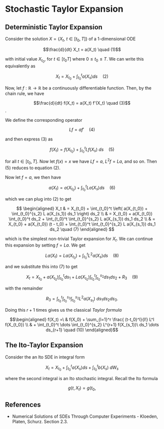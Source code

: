 # Stochastic Taylor Expansion

## Deterministic Taylor Expansion

Consider the solution $X = \{ X_t,\ t \in [t_0, T] \}$ of a 1-dimensional ODE

$$\frac{d}{dt} X_t = a(X_t) \quad (1)$$

with initial value $X_{t_0}$, for $t \in [t_0 T]$ where $0 \leq t_0 \leq T$. We can write this equivalently as

$$X_t = X_{t_0} + \int_{t_0}^t a(X_s) ds \quad (2)$$

Now, let $f : \mathbb{R} \to \mathbb{R}$ be a continuously differentiable function. Then, by the chain rule, we have

$$\frac{d}{dt} f(X_t) = a(X_t) f'(X_t) \quad (3)$$.

We define the corresponding operator

$$L f = a f' \quad (4)$$

and then express (3) as

$$f(X_t) = f(X_{t_0}) + \int_{t_0}^t L f(X_s)\ ds \quad (5)$$

for all $t \in [t_0, T]$.  Now let $f(x) = x$ we have $Lf = a$, $L^2 f = La$, and so on. Then (5) reduces to equation (2).

Now let $f=a$, we then have

$$a(X_t) = a(X_{t_0}) + \int_{t_0}^t L a(X_s) ds \quad(6)$$

which we can plug into (2) to get

$$ \begin{aligned}
X_t & = X_{t_0} + \int_{t_0}^t \left( a(X_{t_0}) + \int_{t_0}^{s_2} L a(X_{s_1}) ds_1 \right) ds_2 \\
& =  X_{t_0} + a(X_{t_0}) \int_{t_0}^t ds_2 + \int_{t_0}^t \int_{t_0}^{s_2} L a(X_{s_1}) ds_1 ds_2  \\
& =  X_{t_0} + a(X_{t_0}) (t - t_0) + \int_{t_0}^t \int_{t_0}^{s_2} L a(X_{s_1}) ds_1 ds_2 \quad (7)
\end{aligned} $$

which is the simplest non-trivial Taylor expansion for $X_t$.  We can continue this expansion by setting $f=La$. We get

$$La(X_t) = La(X_{t_0}) + \int_{t_0}^t L^2 a(X_s) ds \quad(8)$$

and we substitute this into (7) to get

$$X_t = X_{t_0} + a(X_{t_0}) \int_{t_0}^t ds_1 + La(X_{t_0}) \int_{t_0}^t \int_{t_0}^{s_2} ds_1 ds_2 + R_3 \quad (9)$$

with the remainder

$$R_3 = \int_{t_0}^t \int_{t_0}^{s_3} \int_{t_0}^{s_2} L^2 a(X_{s_1})\ ds_1 ds_2 ds_3 . $$

Doing this $r+1$ times gives us the classical *Taylor formula*

$$\begin{aligned}
f(X_t) =\ & f(X_0) + \sum_{l=1}^r \frac{ (t-t_0)^l}{l!} L^l f(X_{t_0}) \\
& + \int_{t_0}^t \dots \int_{t_0}^{s_2} L^{r+1} f(X_{s_1})\ ds_1 \dots ds_{r+1} \quad (10)
\end{aligned}$$

## The Ito-Taylor Expansion

Consider the an Ito SDE in integral form

$$ X_t = X_{t_0} + \int_{t_0}^t a(X_s) ds + \int_{t_0}^t b(X_s)\ dW_s $$

where the second integral is an Ito stochastic integral. Recall the Ito formula

$$
g(t, X_t) = g(t_0, 
$$

## References

- Numerical Solutions of SDEs Through Computer Experiments - Kloeden, Platen, Schurz. Section 2.3.
<!--stackedit_data:
eyJoaXN0b3J5IjpbLTI5NDkwNzQ4MCwtMjkxMTEyMzAsLTc5Mj
QyNjYxNywxNTU3MDg0MDMxLDEyOTIwOTI1NjEsMTg1NTI5NTkw
OSwtMzc0MzMzNjhdfQ==
-->